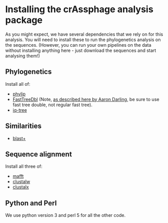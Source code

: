 # Installing the crAssphage analysis package

As you might expect, we have several dependencies that we rely on for this analysis. You will need to install these to run the phylogenetics analysis on the sequences. (However, you can run your own pipelines on the data without installing anything here - just download the sequences and start analysing them!)

## Phylogenetics

Install all of:
- [phylip](http://evolution.genetics.washington.edu/phylip/)
- [FastTreeDbl](http://microbesonline.org/fasttree/) (Note, [as described here by Aaron Darling](http://darlinglab.org/blog/2015/03/23/not-so-fast-fasttree.html), be sure to use fast tree double, not regular fast tree).
- [iq-tree](http://www.iqtree.org/)

## Similarities
- [blast+](https://blast.ncbi.nlm.nih.gov/Blast.cgi?PAGE_TYPE=BlastDocs&DOC_TYPE=Download)

## Sequence alignment

Install all three of:
- [mafft](http://mafft.cbrc.jp/alignment/software/)
- [clustalw](http://www.clustal.org/clustal2/)
- [clustalx](http://www.clustal.org/clustal2/)


## Python and Perl

We use python version 3 and perl 5 for all the other code.
